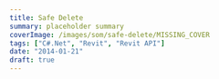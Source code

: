 ```yaml
---
title: Safe Delete
summary: placeholder summary
coverImage: /images/som/safe-delete/MISSING_COVER
tags: ["C#.Net", "Revit", "Revit API"]
date: "2014-01-21"
draft: true
---
```

